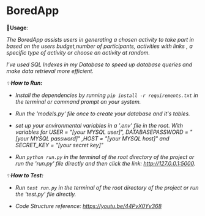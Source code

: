 # BoredApp
 

🚀<b>Usage</b>:

<i>The BoredApp assists users in generating a chosen activity to take part in based on the users budget,number of participants, activities with links , a specific type of activity or choose an activity at random.
           
I've used SQL Indexes in my Database to speed up database queries and make data retrieval more efficient.

✨<b>How to Run:</b>

* Install the dependencies by running `pip install -r requirements.txt` in the terminal or command prompt on your system.

* Run the 'models.py' file once to create your database and it's tables.

* set up your environmental variables in a '.env' file in the root. With variables for USER = "[your MYSQL user]", DATABASEPASSWORD = "[your MYSQL password]" ,HOST = "[your MYSQL host]" and SECRET_KEY = "[your secret key]"

* Run `python run.py` in the terminal of the root directory of the project or run the 'run.py' file directly and then click the link: http://127.0.0.1:5000.






✨<b>How to Test:</b>

* Run `test run.py` in the terminal of the root directory of the project or run the 'test.py' file directly.

* Code Structure reference: https://youtu.be/44PvX0Yv368
